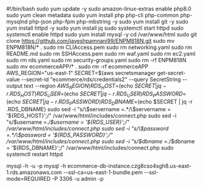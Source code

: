 #!/bin/bash
sudo yum update -y
sudo amazon-linux-extras enable php8.0
sudo yum clean metadata
sudo yum install php php-cli php-common php-mysqlnd php-json php-fpm php-mbstring -y
sudo yum install git -y
sudo yum install httpd -y
sudo yum install jq
sudo systemctl start httpd
sudo systemctl enable httpd
sudo yum install mysql -y
cd /var/www/html
sudo git clone https://github.com/jayeshpamnani99/ENPM818N.git
sudo mv ENPM818N/* .
sudo rm CLIAccess.pem
sudo rm networking.yaml
sudo rm README.md
sudo rm SSHAccess.pem
sudo rm waf.yaml
sudo rm ec2.yaml
sudo rm rds.yaml
sudo rm security-groups.yaml
sudo rm -rf ENPM818N
sudo mv ecommerceAPP/* .
sudo rm -rf ecommerceAPP
AWS_REGION="us-east-1"
SECRET=$(aws secretsmanager get-secret-value --secret-id "ecommerce/rds/credentials2" --query SecretString --output text --region $AWS_REGION)
RDS_HOST=$(echo $SECRET | jq -r .RDS_HOST)
RDS_USER=$(echo $SECRET | jq -r .RDS_USER)
RDS_PASSWORD=$(echo $SECRET | jq -r .RDS_PASSWORD)
RDS_DBNAME=$(echo $SECRET | jq -r .RDS_DBNAME)
sudo sed -i "s/\$servername =.*/\$servername = '${RDS_HOST}';/" /var/www/html/includes/connect.php
sudo sed -i "s/\$username =.*/\$username = '${RDS_USER}';/" /var/www/html/includes/connect.php
sudo sed -i "s/\$password =.*/\$password = '${RDS_PASSWORD}';/" /var/www/html/includes/connect.php
sudo sed -i "s/\$dbname =.*/\$dbname = '${RDS_DBNAME}';/" /var/www/html/includes/connect.php
sudo systemctl restart httpd














mysql -h <Your RDS Endpoint> -u <Your Username> -p
mysql -h ecommerce-db-instance.czg8cso4sgh8.us-east-1.rds.amazonaws.com --ssl-ca=us-east-1-bundle.pem --ssl-mode=REQUIRED -P 3306 -u admin -p


